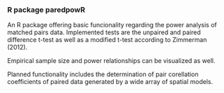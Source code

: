 ### R package paredpowR

An R package offering basic funcionality regarding the power analysis of matched pairs data.
Implemented tests are the unpaired and paired difference t-test as well as a modified t-test according to Zimmerman (2012).

Empirical sample size and power relationships can be visualized as well.

Planned functionality includes the determination of pair corellation coefficients of paired data generated by a wide array of spatial models. 
